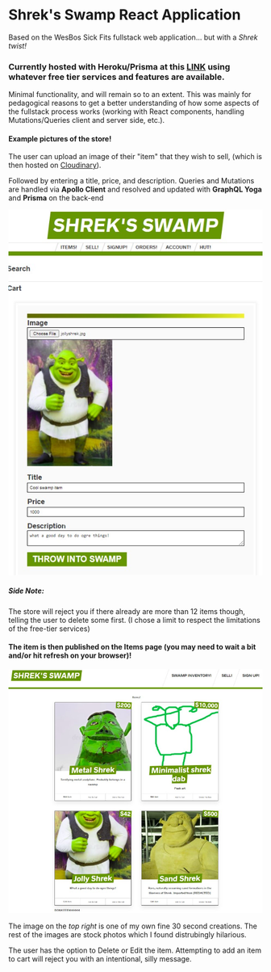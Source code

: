 # Shrek's Swamp React Application
Based on the WesBos Sick Fits fullstack web application... but with a *Shrek twist!*

### Currently hosted with Heroku/Prisma at this [LINK](https://shreks-swamp-next-prod.herokuapp.com/) using whatever free tier services and features are available.

Minimal functionality, and will remain so to an extent. This was mainly for pedagogical reasons to get a better understanding of how some aspects of the fullstack process works (working with React components, handling Mutations/Queries client and server side, etc.).

#### Example pictures of the store!

The user can upload an image of their "item" that they wish to sell, (which is then hosted on [Cloudinary](https://cloudinary.com/)).

Followed by entering a title, price, and description. Queries and Mutations are handled via **Apollo Client** and resolved and updated with **GraphQL Yoga** and **Prisma** on the back-end

![selling](./swamp_pics/shrek_sell.jpg)

##### Side Note:
The store will reject you if there already are more than 12 items though, telling the user to delete some first.
(I chose a limit to respect the limitations of the free-tier services) 



#### The item is then published on the Items page (you may need to wait a bit and/or hit refresh on your browser)!

![items](./swamp_pics/shrek_item.jpg)

The image on the *top right* is one of my own fine 30 second creations.
The rest of the images are stock photos which I found distrubingly hilarious.

The user has the option to Delete or Edit the item. 
Attempting to add an item to cart will reject you with an intentional, silly message.
